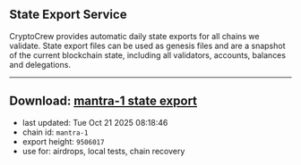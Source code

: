 ## State Export Service
CryptoCrew provides automatic daily state exports for all chains we validate. State export files can be used as genesis files and are a snapshot of the current blockchain state, including all validators, accounts, balances and delegations.

---
**Download: [mantra-1 state export](https://dl-eu2.ccvalidators.com/SERVICE/mantrachain/mantra-1_export_9506017.json)**
---

- last updated: Tue Oct 21 2025 08:18:46
- chain id: `mantra-1`
- export height: `9506017`
- use for: airdrops, local tests, chain recovery
